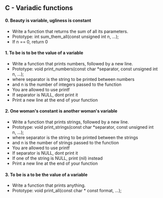 ## C - Variadic functions

#### 0. Beauty is variable, ugliness is constant
- Write a function that returns the sum of all its parameters.
- Prototype: int sum_them_all(const unsigned int n, ...);
- If n == 0, return 0

#### 1. To be is to be the value of a variable
- Write a function that prints numbers, followed by a new line.
- Prototype: void print_numbers(const char *separator, const unsigned int n, ...);
- where separator is the string to be printed between numbers
- and n is the number of integers passed to the function
- You are allowed to use printf
- If separator is NULL, dont print it
- Print a new line at the end of your function

#### 2. One woman's constant is another woman's variable
- Write a function that prints strings, followed by a new line.
- Prototype: void print_strings(const char *separator, const unsigned int n, ...);
- where separator is the string to be printed between the strings
- and n is the number of strings passed to the function
- You are allowed to use printf
- If separator is NULL, dont print it
- If one of the string is NULL, print (nil) instead
- Print a new line at the end of your function

#### 3. To be is a to be the value of a variable
- Write a function that prints anything.
- Prototype: void print_all(const char * const format, ...);


